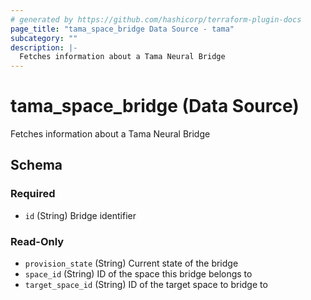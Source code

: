 ```yaml
---
# generated by https://github.com/hashicorp/terraform-plugin-docs
page_title: "tama_space_bridge Data Source - tama"
subcategory: ""
description: |-
  Fetches information about a Tama Neural Bridge
---
```


# tama_space_bridge (Data Source)

Fetches information about a Tama Neural Bridge



<!-- schema generated by tfplugindocs -->
## Schema

### Required

- `id` (String) Bridge identifier

### Read-Only

- `provision_state` (String) Current state of the bridge
- `space_id` (String) ID of the space this bridge belongs to
- `target_space_id` (String) ID of the target space to bridge to
